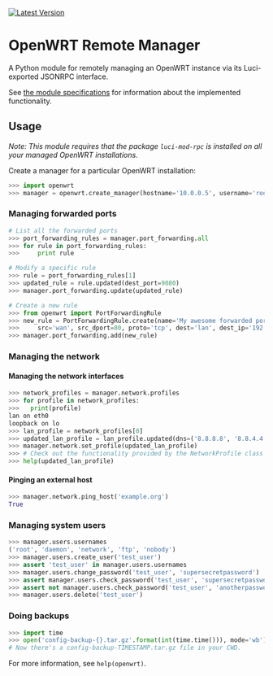 [![Latest Version](https://img.shields.io/pypi/v/openwrt-remote-manager.svg?label=pypi&style=flat)](https://pypi.python.org/pypi/openwrt-remote-manager/)

# OpenWRT Remote Manager #

A Python module for remotely managing an OpenWRT instance via its Luci-exported JSONRPC interface.

See [the module specifications](spec.md) for information about the implemented functionality.

## Usage ##

*Note: This module requires that the package `luci-mod-rpc` is installed on all your managed OpenWRT installations.*

Create a manager for a particular OpenWRT installation:
```python
>>> import openwrt
>>> manager = openwrt.create_manager(hostname='10.0.0.5', username='root', password='root')
```

### Managing forwarded ports ###
```python
# List all the forwarded ports
>>> port_forwarding_rules = manager.port_forwarding.all
>>> for rule in port_forwarding_rules:
>>>     print rule

# Modify a specific rule
>>> rule = port_forwarding_rules[1]
>>> updated_rule = rule.updated(dest_port=9080)
>>> manager.port_forwarding.update(updated_rule)

# Create a new rule
>>> from openwrt import PortForwardingRule
>>> new_rule = PortForwardingRule.create(name='My awesome forwarded port',
>>>     src='wan', src_dport=80, proto='tcp', dest='lan', dest_ip='192.168.1.10')
>>> manager.port_forwarding.add(new_rule)
```

### Managing the network ###

#### Managing the network interfaces ####
```python
>>> network_profiles = manager.network.profiles
>>> for profile in network_profiles:
>>>   print(profile)
lan on eth0
loopback on lo
>>> lan_profile = network_profiles[0]
>>> updated_lan_profile = lan_profile.updated(dns=('8.8.8.8', '8.8.4.4')) 
>>> manager.network.set_profile(updated_lan_profile)
>>> # Check out the functionality provided by the NetworkProfile class
>>> help(updated_lan_profile)
```

#### Pinging an external host ####
```python
>>> manager.network.ping_host('example.org')
True
```

### Managing system  users ###
```python
>>> manager.users.usernames
('root', 'daemon', 'network', 'ftp', 'nobody')
>>> manager.users.create_user('test_user')
>>> assert 'test_user' in manager.users.usernames
>>> manager.users.change_password('test_user', 'supersecretpassword')
>>> assert manager.users.check_password('test_user', 'supersecretpassword')
>>> assert not manager.users.check_password('test_user', 'anotherpassword')
>>> manager.users.delete('test_user')
```

### Doing backups ###
```python
>>> import time
>>> open('config-backup-{}.tar.gz'.format(int(time.time())), mode='wb').write(manager.backup.config_dir())
# Now there's a config-backup-TIMESTAMP.tar.gz file in your CWD.
```

For more information, see `help(openwrt)`.
